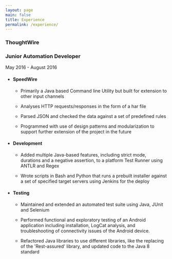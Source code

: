 ```yaml
---
layout: page
main: false
title: Experience
permalink: /experience/
---
```


<div class="experience">
    <div class="thoughtwire">
        <div class="container">
            <div class="header">
                <h3>ThoughtWire</h3>
                <h3 class="position">Junior Automation Developer</h3>
            </div>
            <div>
                <p> May 2016 - August 2016</p>
            </div>
            </div>
            <div class="container">
                <ul class="categories">
                    <li>
                        <h4>SpeedWire</h4>
                        <ul>
                            <li><p>Primarily a Java based Command line Utility but built for extension to other input channels</p></li>
                            <li><p>Analyses HTTP requests/responses in the form of a har file</p></li>
                            <li><p>Parsed JSON and checked the data against a set of predefined rules</p></li>
                            <li><p>Programmed with use of design patterns and modularization to support further extension of the project in the future</p></li>
                        </ul>
                    </li>
                    <li>
                        <h4>Development</h4>
                        <ul>
                            <li><p>Added multiple Java-based features, including strict mode, durations and a negative assertion, to a platform Test Runner using ANTLR and Regex</p></li>
                            <li><p>Wrote scripts in Bash and Python that runs a prebuilt installer against a set of specified target servers using Jenkins for the deploy</p></li>
                        </ul>
                    </li>
                    <li>
                        <h4>Testing</h4>
                        <ul>
                            <li><p>Maintained and extended an automated test suite using Java, JUnit and Selenium</p></li>
                            <li><p>Performed functional and exploratory testing of an Android application including installation, LogCat analysis, and troubleshooting of connectivity issues of the Android device. </p></li>
                            <li><p>Refactored Java libraries to use different libraries, like the replacing of the 'Rest-assured' library, and updated code to the Java 8 standard</p></li>
                        </ul>
                    </li>
                </ul>
            </div>
    </div>
</div>
